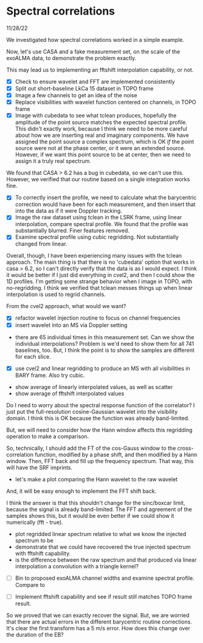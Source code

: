 # Spectral correlations

11/28/22

We investigated how spectral correlations worked in a simple example.

Now, let's use CASA and a fake measurement set, on the scale of the exoALMA data, to demonstrate the problem exactly.

This may lead us to implementing an fftshift interpolation capability, or not.


- [x] Check to ensure wavelet and FFT are implemented consistently
- [x] Split out short-baseline LkCa 15 dataset in TOPO frame 
- [x] Image a few channels to get an idea of the noise
- [x] Replace visibilities with wavelet function centered on channels, in TOPO frame
- [x] Image with cubedata to see what tclean produces, hopefully the amplitude of the point source matches the expected spectral profile. This didn't exactly work, because I think we need to be more careful about how we are inserting real and imaginary components. We have assigned the point source a complex spectrum, which is OK *if* the point source were not at the phase center, or it were an extended source. However, if we want this point source to be at center, then we need to assign it a truly real spectrum.

We found that CASA > 6.2 has a bug in cubedata, so we can't use this. However, we verified that our routine based on a single integration works fine.

- [x] To correctly insert the profile, we need to calculate what the barycentric correction would have been for each measurement, and then insert that into the data as if it were Doppler tracking.
- [x] Image the raw dataset using tclean in the LSRK frame, using linear interpolation, compare spectral profile. We found that the profile was substantially blurred. Finer features removed.
- [x] Examine spectral profile using cubic regridding. Not substantially changed from linear.

Overall, though, I have been experiencing many issues with the tclean approach. The main thing is that there is no 'cubedata' option that works in casa > 6.2, so I can't directly verify that the data is as I would expect. I think it would be better if I just did everything in cvel2, and then I could show the 1D profiles. I'm getting some strange behavior when I image in TOPO, with no-regridding. I think we verified that tclean messes things up when linear interpolation is used to regrid channels. 

From the cvel2 approach, what would we want?

- [x] refactor wavelet injection routine to focus on channel frequencies
- [x] insert wavelet into an MS via Doppler setting

* there are 65 individual times in this measurement set. Can we show the individual interpolations? Problem is we'd need to show them for all 741 baselines, too. But, I think the point is to show the samples are different for each slice.
- [x] use cvel2 and linear regridding to produce an MS with all visibilities in BARY frame. Also try cubic.

* show average of linearly interpolated values, as well as scatter
* show average of fftshift interpolated values


Do I need to worry about the spectral response function of the correlator? I just put the full-resolution cosine-Gaussian wavelet into the visibility domain. I think this is OK because the function was already band-limited. 

But, we will need to consider how the Hann window affects this regridding operation to make a comparison.

So, technically, I should add the FT of the cos-Gauss window to the cross-correlation function, modified by a phase shift, and then modified by a Hann window. 
Then, FFT back and fill up the frequency spectrum. That way, this will have the SRF imprints.

* let's make a plot comparing the Hann wavelet to the raw wavelet

And, it will be easy enough to implement the FFT shift back.

I think the answer is that this shouldn't change for the sinc/boxcar limit, because the signal is already band-limited. The FFT and agreement of the samples shows this, but it would be even better if we could show it numerically (fft - true).

* plot regridded linear spectrum relative to what we know the injected spectrum to be
* demonstrate that we could have recovered the true injected spectrum with fftshift capability.
* is the difference between the raw spectrum and that produced via linear interpolation a convolution with a triangle kernel?

- [ ] Bin to proposed exoALMA channel widths and examine spectral profile. Compare to 
- [ ] Implement fftshift capability and see if result still matches TOPO frame result.


So we proved that we can exactly recover the signal. But, we are worried that there are actual errors in the different barycentric routine corrections. It's clear the first transform has a 5 m/s error. How does this change over the duration of the EB?
